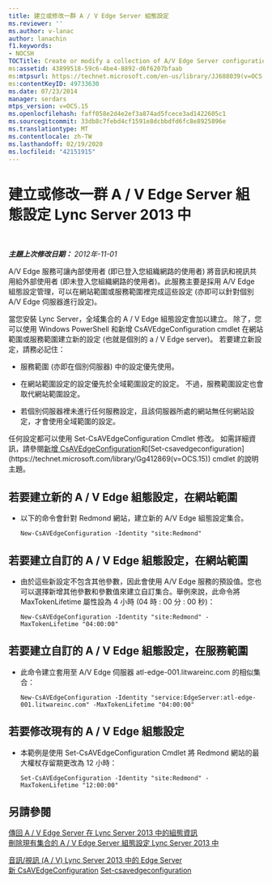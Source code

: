 ```yaml
---
title: 建立或修改一群 A / V Edge Server 組態設定
ms.reviewer: ''
ms.author: v-lanac
author: lanachin
f1.keywords:
- NOCSH
TOCTitle: Create or modify a collection of A/V Edge Server configuration settings
ms:assetid: 43899518-59c6-4be4-8892-d6f6207bfaab
ms:mtpsurl: https://technet.microsoft.com/en-us/library/JJ688039(v=OCS.15)
ms:contentKeyID: 49733630
ms.date: 07/23/2014
manager: serdars
mtps_version: v=OCS.15
ms.openlocfilehash: faff058e2d4e2ef3a874ad5fcece3ad1422605c1
ms.sourcegitcommit: 33db8c7febd4cf1591e8dcbbdfd6fc8e8925896e
ms.translationtype: MT
ms.contentlocale: zh-TW
ms.lasthandoff: 02/19/2020
ms.locfileid: "42151915"
---
```

<div data-xmlns="http://www.w3.org/1999/xhtml">

<div class="topic" data-xmlns="http://www.w3.org/1999/xhtml" data-msxsl="urn:schemas-microsoft-com:xslt" data-cs="http://msdn.microsoft.com/">

<div data-asp="https://msdn2.microsoft.com/asp">

# <a name="create-or-modify-a-collection-of-av-edge-server-configuration-settings-in-lync-server-2013"></a>建立或修改一群 A / V Edge Server 組態設定 Lync Server 2013 中

</div>

<div id="mainSection">

<div id="mainBody">

<span> </span>

_**主題上次修改日期：** 2012年-11-01_

A/V Edge 服務可讓內部使用者 (即已登入您組織網路的使用者) 將音訊和視訊共用給外部使用者 (即未登入您組織網路的使用者)。此服務主要是採用 A/V Edge 組態設定管理，可以在網站範圍或服務範圍裡完成這些設定 (亦即可以針對個別 A/V Edge 伺服器進行設定)。

當您安裝 Lync Server，全域集合的 A / V Edge 組態設定會加以建立。 除了，您可以使用 Windows PowerShell 和新增 CsAVEdgeConfiguration cmdlet 在網站範圍或服務範圍建立新的設定 (也就是個別的 a / V Edge server)。 若要建立新設定，請務必記住：

  - 服務範圍 (亦即在個別伺服器) 中的設定優先使用。

  - 在網站範圍設定的設定優先於全域範圍設定的設定。 不過，服務範圍設定也會取代網站範圍設定。

  - 若個別伺服器裡未進行任何服務設定，且該伺服器所處的網站無任何網站設定，才會使用全域範圍的設定。

任何設定都可以使用 Set-CsAVEdgeConfiguration Cmdlet 修改。 如需詳細資訊，請參閱[新增 CsAVEdgeConfiguration](https://technet.microsoft.com/library/Gg412884(v=OCS.15))和[Set-csavedgeconfiguration](https://technet.microsoft.com/library/Gg412869(v=OCS.15)) cmdlet 的說明主題。

<div>

## <a name="to-create-new-av-edge-configuration-settings-at-the-site-scope"></a>若要建立新的 A / V Edge 組態設定，在網站範圍

  - 以下的命令會針對 Redmond 網站，建立新的 A/V Edge 組態設定集合。
    
        New-CsAVEdgeConfiguration -Identity "site:Redmond"

</div>

<div>

## <a name="to-create-custom-av-edge-configuration-settings-at-the-site-scope"></a>若要建立自訂的 A / V Edge 組態設定，在網站範圍

  - 由於這些新設定不包含其他參數，因此會使用 A/V Edge 服務的預設值。您也可以選擇新增其他參數和參數值來建立自訂集合。舉例來說，此命令將 MaxTokenLifetime 屬性設為 4 小時 (04 時 : 00 分 : 00 秒)：
    
        New-CsAVEdgeConfiguration -Identity "site:Redmond" -MaxTokenLifetime "04:00:00"

</div>

<div>

## <a name="to-create-custom-av-edge-configuration-settings-at-the-service-scope"></a>若要建立自訂的 A / V Edge 組態設定，在服務範圍

  - 此命令建立套用至 A/V Edge 伺服器 atl-edge-001.litwareinc.com 的相似集合：
    
        New-CsAVEdgeConfiguration -Identity "service:EdgeServer:atl-edge-001.litwareinc.com" -MaxTokenLifetime "04:00:00"

</div>

<div>

## <a name="to-modify-existing-av-edge-configuration-settings"></a>若要修改現有的 A / V Edge 組態設定

  - 本範例是使用 Set-CsAVEdgeConfiguration Cmdlet 將 Redmond 網站的最大權杖存留期更改為 12 小時：
    
        Set-CsAVEdgeConfiguration -Identity "site:Redmond" -MaxTokenLifetime "12:00:00"

</div>

<div>

## <a name="see-also"></a>另請參閱


[傳回 A / V Edge Server 在 Lync Server 2013 中的組態資訊](lync-server-2013-return-a-v-edge-server-configuration-information.md)  
[刪除現有集合的 A / V Edge Server 組態設定 Lync Server 2013 中](lync-server-2013-delete-an-existing-collection-of-a-v-edge-server-configuration-settings.md)  


[音訊/視訊 (A / V) Lync Server 2013 中的 Edge Server](lync-server-2013-audio-video-a-v-edge-servers.md)  
[新 CsAVEdgeConfiguration](https://technet.microsoft.com/library/Gg412884(v=OCS.15))  
[Set-csavedgeconfiguration](https://technet.microsoft.com/library/Gg412869(v=OCS.15))  
  

</div>

</div>

<span> </span>

</div>

</div>

</div>

